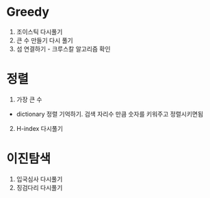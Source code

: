 # Greedy
1. 조이스틱 다시풀기
2. 큰 수 만들기 다시 풀기
3. 섬 연결하기 - 크루스칼 알고리즘 확인

# 정렬
1. 가장 큰 수
- dictionary 정렬 기억하기. 검색 자리수 만큼 숫자를 키워주고 정렬시키면됨
2. H-index 다시풀기

# 이진탐색
1. 입국심사 다시풀기
2. 징검다리 다시풀기
